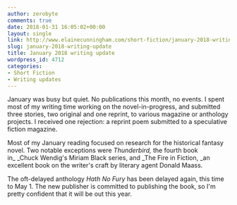 ```yaml
---
author: zerobyte
comments: true
date: 2018-01-31 16:05:02+00:00
layout: single
link: http://www.elainecunningham.com/short-fiction/january-2018-writing-update/
slug: january-2018-writing-update
title: January 2018 writing update
wordpress_id: 4712
categories:
- Short Fiction
- Writing updates
---
```


January was busy but quiet. No publications this month, no events. I spent most of my writing time working on the novel-in-progress, and submitted three stories, two original and one reprint, to various magazine or anthology projects. I received one rejection: a reprint poem submitted to a speculative fiction magazine.

Most of my January reading focused on research for the historical fantasy novel. Two notable exceptions were _Thunderbird,_ the fourth book in_ _Chuck Wendig's Miriam Black series, and _The Fire in Fiction, _an excellent book on the writer's craft by literary agent Donald Maass.

The oft-delayed anthology _Hath No Fury_ has been delayed again, this time to May 1. The new publisher is committed to publishing the book, so I'm pretty confident that it will be out this year.


